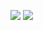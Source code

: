 [![](https://poggit.pmmp.io/shield.state/PluginRemover)](https://poggit.pmmp.io/p/PluginRemover)
[![](https://poggit.pmmp.io/shield.api/PluginRemover)](https://poggit.pmmp.io/p/PluginRemover)
